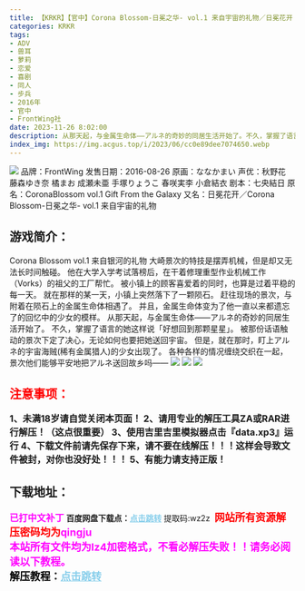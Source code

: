 ```yaml
---
title: 【KRKR】【官中】Corona Blossom-日冕之华- vol.1 来自宇宙的礼物／日冕花开 Vol.1
categories: KRKR
tags:
- ADV
- 兽耳
- 萝莉
- 恋爱
- 喜剧
- 同人
- 步兵
- 2016年
- 官中
- FrontWing社
date: 2023-11-26 8:02:00
description: 从那天起，与金属生命体——アルネ的奇妙的同居生活开始了。不久，掌握了语言的她这样说「好想回到那颗星星」。被那份话语触动的景次下定了决心，无论如何也要把她送回宇宙。但是，就在那时，盯上アルネ的宇宙海贼(稀有金属猎人)的少女出现了。各种各样的情况缠绕交织在一起，景次他们能够平安地把アルネ送回故乡吗——
index_img: https://img.acgus.top/i/2023/06/cc0e89dee7074650.webp
---
```

![](https://img.acgus.top/i/2023/06/cc0e89dee7074650.webp)
品牌：FrontWing
发售日期：2016-08-26
原画：ななかまい
声优：秋野花 藤森ゆき奈 橘まお 成瀬未亜 手塚りょうこ 春咲実李 小倉結衣
剧本：七央結日
原名：CoronaBlossom vol.1 Gift From the Galaxy
又名：日冕花开／Corona Blossom-日冕之华- vol.1 来自宇宙的礼物

## 游戏简介：
Corona Blossom vol.1 来自银河的礼物
大崎景次的特技是摆弄机械，但是却又无法长时间触碰。
他在大学入学考试落榜后，在干着修理重型作业机械工作（Vorks）的祖父的工厂帮忙。
被小镇上的顾客喜爱着的同时，也算是过着平稳的每一天。
就在那样的某一天，小镇上突然落下了一颗陨石。
赶往现场的景次，与附着在陨石上的金属生命体相遇了。
并且，金属生命体变为了他一直以来都遗忘了的回忆中的少女的模样。
从那天起，与金属生命体——アルネ的奇妙的同居生活开始了。
不久，掌握了语言的她这样说「好想回到那颗星星」。
被那份话语触动的景次下定了决心，无论如何也要把她送回宇宙。
但是，就在那时，盯上アルネ的宇宙海贼(稀有金属猎人)的少女出现了。
各种各样的情况缠绕交织在一起，景次他们能够平安地把アルネ送回故乡吗——
![](https://img.acgus.top/i/2023/06/bd26d0890b074704.webp)
![](https://img.acgus.top/i/2023/06/bd26d0890b074704.webp)
![](https://img.acgus.top/i/2023/06/19032408c2074659.webp)





## <font color=#FF0000 >注意事项：</font>
<font size=3><b>1、未满18岁请自觉关闭本页面！
2、请用专业的解压工具ZA或RAR进行解压！（这点很重要）
3、使用吉里吉里模拟器点击『data.xp3』运行
4、下载文件前请先保存下来，请不要在线解压！！！这样会导致文件被封，对你也没好处！！！
5、有能力请支持正版！</b></font>

## 下载地址：
<font color=#FF00FF size=3><b>已打中文补丁</b></font>
<b>百度网盘下载点：</b><a href="https://pan.baidu.com/s/1W7meL2FrpsVOukD9eeVYkA?pwd=wz2z" style="color: #87CEEB;"><b>点击跳转</b></a> 提取码:wz2z
<a style="padding: 0" href="https://post.qingju.org/AD/"><img style="max-width:100%" src="https://img.acgus.top/i/2024/07/478f689b8021d8d499ab43d21acf137a.gif" alt=""></a>
<b><font color=#FF0000 size=4>网站所有资源解压密码均为</b></font><b><font color=#FF00FF size=4>qingju</font><font color=#FF0000 ></font></b><br><b><font color=#FF00FF size=4>本站所有文件均为lz4加密格式，不看必解压失败！！请务必阅读以下教程。</b></font><br><b><font color=#000 size=4>解压教程：</b><a href="https://post.qingju.org/tutorial/000/" style="color: #87CEEB;"><b>点击跳转</b></a>
